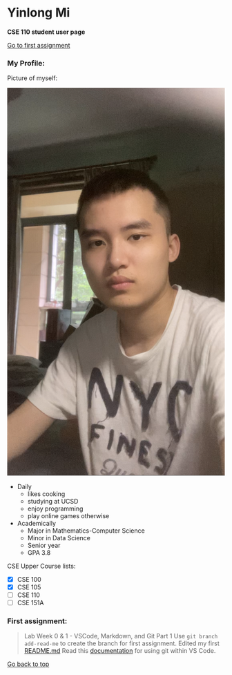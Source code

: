 # Yinlong Mi
**CSE 110 student user page**

[Go to first assignment](#first-assignment)
### My Profile:
Picture of myself:

![Photo](myphoto.jpg)

- Daily
  - likes cooking
  - studying at UCSD
  - enjoy programming
  - play online games otherwise
- Academically
  - Major in Mathematics-Computer Science
  - Minor in Data Science
  - Senior year
  - GPA 3.8

CSE Upper Course lists:
- [x] CSE 100
- [x] CSE 105
- [ ] CSE 110
- [ ] CSE 151A

### First assignment:
> Lab Week 0 & 1 - VSCode, Markdown, and Git Part 1
Use `git branch add-read-me` to create the branch for first assignment.
Edited my first [README.md](README.md)
Read this [documentation](https://code.visualstudio.com/docs/sourcecontrol/overview#_git-support) for using git within VS Code.

[Go back to top](#yinlong-mi)